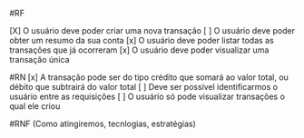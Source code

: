 #RF

[X] O usuário deve poder criar uma nova transação
[ ] O usuário deve poder obter um resumo da sua conta
[x] O usuário deve poder listar todas as transações que já ocorreram
[x] O usuário deve poder visualizar uma transação única

#RN
[x] A transação pode ser do tipo crédito que somará ao valor total, ou débito que subtrairá 
do valor total
[ ] Deve ser possível identificarmos o usuário entre as requisições
[ ] O usuário só pode visualizar transações o qual ele criou

#RNF (Como atingiremos, tecnlogias, estratégias)
